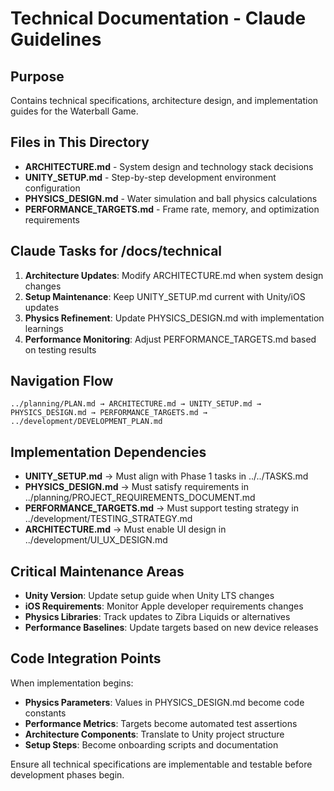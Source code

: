 # Technical Documentation - Claude Guidelines

## Purpose
Contains technical specifications, architecture design, and implementation guides for the Waterball Game.

## Files in This Directory
- **ARCHITECTURE.md** - System design and technology stack decisions
- **UNITY_SETUP.md** - Step-by-step development environment configuration
- **PHYSICS_DESIGN.md** - Water simulation and ball physics calculations
- **PERFORMANCE_TARGETS.md** - Frame rate, memory, and optimization requirements

## Claude Tasks for /docs/technical
1. **Architecture Updates**: Modify ARCHITECTURE.md when system design changes
2. **Setup Maintenance**: Keep UNITY_SETUP.md current with Unity/iOS updates
3. **Physics Refinement**: Update PHYSICS_DESIGN.md with implementation learnings
4. **Performance Monitoring**: Adjust PERFORMANCE_TARGETS.md based on testing results

## Navigation Flow
```
../planning/PLAN.md → ARCHITECTURE.md → UNITY_SETUP.md → PHYSICS_DESIGN.md → PERFORMANCE_TARGETS.md → ../development/DEVELOPMENT_PLAN.md
```

## Implementation Dependencies
- **UNITY_SETUP.md** → Must align with Phase 1 tasks in ../../TASKS.md
- **PHYSICS_DESIGN.md** → Must satisfy requirements in ../planning/PROJECT_REQUIREMENTS_DOCUMENT.md
- **PERFORMANCE_TARGETS.md** → Must support testing strategy in ../development/TESTING_STRATEGY.md
- **ARCHITECTURE.md** → Must enable UI design in ../development/UI_UX_DESIGN.md

## Critical Maintenance Areas
- **Unity Version**: Update setup guide when Unity LTS changes
- **iOS Requirements**: Monitor Apple developer requirements changes
- **Physics Libraries**: Track updates to Zibra Liquids or alternatives
- **Performance Baselines**: Update targets based on new device releases

## Code Integration Points
When implementation begins:
- **Physics Parameters**: Values in PHYSICS_DESIGN.md become code constants
- **Performance Metrics**: Targets become automated test assertions
- **Architecture Components**: Translate to Unity project structure
- **Setup Steps**: Become onboarding scripts and documentation

Ensure all technical specifications are implementable and testable before development phases begin.